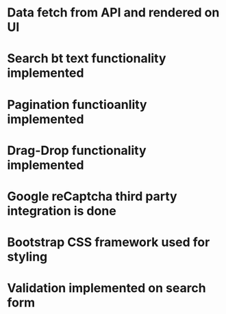 # Data fetch from API and rendered on UI
# Search bt text functionality implemented
# Pagination functioanlity implemented
# Drag-Drop functionality implemented
# Google reCaptcha third party integration is done
# Bootstrap CSS framework used for styling
# Validation implemented on search form